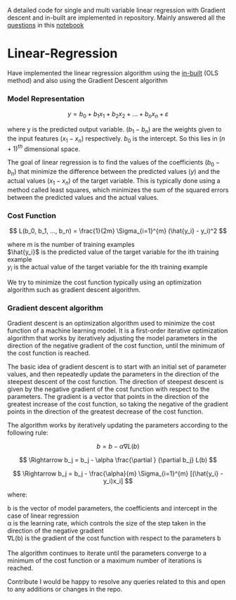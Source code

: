 A detailed code for single and multi variable linear regression with Gradient descent and in-built are implemented in repository.
Mainly answered all the [questions](https://github.com/ANIRUDH-333/Linear-Regression/blob/main/questions.pdf) in this [notebook](https://github.com/ANIRUDH-333/Linear-Regression/blob/main/Linear%20Regression.ipynb)

# Linear-Regression
Have implemented the linear regression algorithm using the [in-built](https://scikit-learn.org/stable/modules/generated/sklearn.linear_model.LinearRegression.html) (OLS method) and also using the Gradient Descent algorithm

### Model Representation

$$ y = b_0 + b_1x_1 + b_2x_2 + ... + b_nx_n + ε $$

where y is the predicted output variable. $(b_1 - b_n)$ are the weights given to the input features $(x_1 - x_n)$ respectively. $b_0$ is the intercept. 
So this lies in $(n+1)^{th}$ dimensional space. 

The goal of linear regression is to find the values of the coefficients $(b_0 - b_n)$ that minimize the difference between the predicted values $(y)$ and the actual values $(x_1 - x_n)$ of the target variable. This is typically done using a method called least squares, which minimizes the sum of the squared errors between the predicted values and the actual values.

### Cost Function

$$ L(b_0, b_1, ..., b_n) = \frac{1}{2m} \Sigma_{i=1}^{m} (\hat{y_i} - y_i)^2 $$

where m is the number of training examples \
$\hat{y_i}$ is the predicted value of the target variable for the ith training example \
$y_i$ is the actual value of the target variable for the ith training example

We try to minimize the cost function typically using an optimization algorithm such as gradient descent algorithm.

### Gradient descent algorithm

Gradient descent is an optimization algorithm used to minimize the cost function of a machine learning model. It is a first-order iterative optimization algorithm that works by iteratively adjusting the model parameters in the direction of the negative gradient of the cost function, until the minimum of the cost function is reached.

The basic idea of gradient descent is to start with an initial set of parameter values, and then repeatedly update the parameters in the direction of the steepest descent of the cost function. The direction of steepest descent is given by the negative gradient of the cost function with respect to the parameters. The gradient is a vector that points in the direction of the greatest increase of the cost function, so taking the negative of the gradient points in the direction of the greatest decrease of the cost function.


The algorithm works by iteratively updating the parameters according to the following rule:

$$ b = b - \alpha∇L(b) $$

$$ \Rightarrow b_j = b_j - \alpha \frac{\partial } {\partial b_j} L(b) $$

$$ \Rightarrow b_j = b_j - \frac{\alpha}{m} \Sigma_{i=1}^{m} [(\hat{y_i} - y_i)x_i] $$

where:

b is the vector of model parameters, the coefficients and intercept in the case of linear regression \
α is the learning rate, which controls the size of the step taken in the direction of the negative gradient \
∇L(b) is the gradient of the cost function with respect to the parameters b \
<br>
The algorithm continues to iterate until the parameters converge to a minimum of the cost function or a maximum number of iterations is reached.

Contribute
I would be happy to resolve any queries related to this and open to any additions or changes in the repo.
